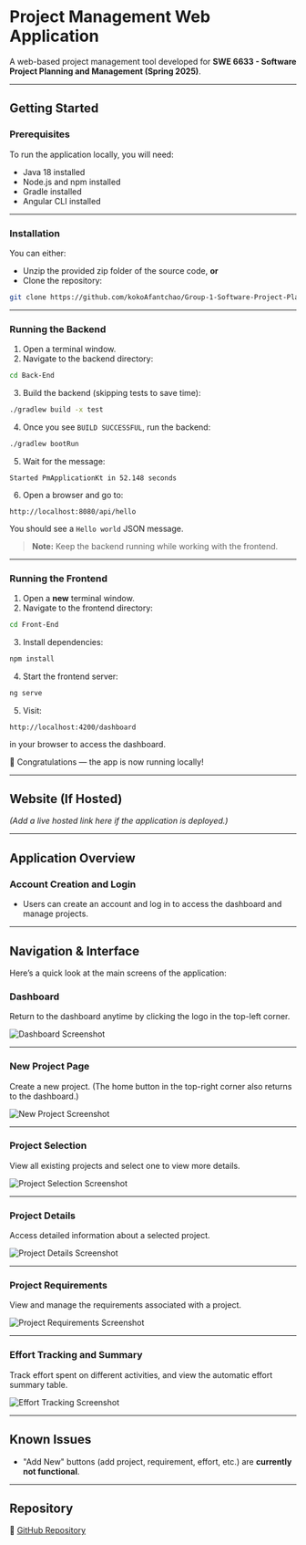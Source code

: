 # Project Management Web Application

A web-based project management tool developed for **SWE 6633 - Software Project Planning and Management (Spring 2025)**.

---

## Getting Started

### Prerequisites

To run the application locally, you will need:

- Java 18 installed  
- Node.js and npm installed  
- Gradle installed  
- Angular CLI installed

---

### Installation

You can either:

- Unzip the provided zip folder of the source code, **or**
- Clone the repository:

```bash
git clone https://github.com/kokoAfantchao/Group-1-Software-Project-PlanMgt-Spring-Semester-2025
```

---

### Running the Backend

1. Open a terminal window.
2. Navigate to the backend directory:

```bash
cd Back-End
```

3. Build the backend (skipping tests to save time):

```bash
./gradlew build -x test
```

4. Once you see `BUILD SUCCESSFUL`, run the backend:

```bash
./gradlew bootRun
```

5. Wait for the message:

```
Started PmApplicationKt in 52.148 seconds
```

6. Open a browser and go to:

```
http://localhost:8080/api/hello
```

You should see a `Hello world` JSON message.

> **Note:** Keep the backend running while working with the frontend.

---

### Running the Frontend

1. Open a **new** terminal window.
2. Navigate to the frontend directory:

```bash
cd Front-End
```

3. Install dependencies:

```bash
npm install
```

4. Start the frontend server:

```bash
ng serve
```

5. Visit:

```
http://localhost:4200/dashboard
```

in your browser to access the dashboard.

🎉 Congratulations — the app is now running locally!

---

## Website (If Hosted)

*(Add a live hosted link here if the application is deployed.)*

---

## Application Overview

### Account Creation and Login

- Users can create an account and log in to access the dashboard and manage projects.

---

## Navigation & Interface

Here’s a quick look at the main screens of the application:

### Dashboard

Return to the dashboard anytime by clicking the logo in the top-left corner.

![Dashboard Screenshot](images/dashboard.png)

---

### New Project Page

Create a new project. (The home button in the top-right corner also returns to the dashboard.)

![New Project Screenshot](images/new-project.png)

---

### Project Selection

View all existing projects and select one to view more details.

![Project Selection Screenshot](images/project-selection.png)

---

### Project Details

Access detailed information about a selected project.

![Project Details Screenshot](images/project-details.png)

---

### Project Requirements

View and manage the requirements associated with a project.

![Project Requirements Screenshot](images/requirements.png)

---

### Effort Tracking and Summary

Track effort spent on different activities, and view the automatic effort summary table.

![Effort Tracking Screenshot](images/effort-tracking.png)

---

## Known Issues

- "Add New" buttons (add project, requirement, effort, etc.) are **currently not functional**.

---

## Repository

🔗 [GitHub Repository](https://github.com/kokoAfantchao/Group-1-Software-Project-PlanMgt-Spring-Semester-2025)
